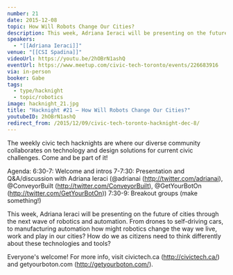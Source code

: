 ```yaml
---
number: 21
date: 2015-12-08
topic: How Will Robots Change Our Cities?
description: This week, Adriana Ieraci will be presenting on the future of cities through the next wave of robotics and automation. From drones to self-driving cars, to manufacturing automation how might robotics change the way we live, work and play in our cities? How do we as citizens need to think differently about these technologies and tools?
speakers:
  - "[[Adriana Ieraci]]"
venue: "[[CSI Spadina]]"
videoUrl: https://youtu.be/2hOBrN1ashQ
eventUrl: https://www.meetup.com/civic-tech-toronto/events/226683916
via: in-person
booker: Gabe
tags:
  - type/hacknight
  - topic/robotics
image: hacknight_21.jpg
title: "Hacknight #21 – How Will Robots Change Our Cities?"
youtubeID: 2hOBrN1ashQ
redirect_from: /2015/12/09/civic-tech-toronto-hacknight-dec-8/
---
```

The weekly civic tech hacknights are where our diverse community collaborates on technology and design solutions for current civic challenges. Come and be part of it!

Agenda:
6:30-7: Welcome and intros
7-7:30: Presentation and Q&A/discussion with Adriana Ieraci (@adrianai (http://twitter.com/adrianai), @ConveyorBuilt (http://twitter.com/ConveyorBuilt), @GetYourBotOn (http://twitter.com/GetYourBotOn))
7:30-9: Breakout groups (make something!)

This week, Adriana Ieraci will be presenting on the future of cities through the next wave of robotics and automation. From drones to self-driving cars, to manufacturing automation how might robotics change the way we live, work and play in our cities? How do we as citizens need to think differently about these technologies and tools?

Everyone's welcome! For more info, visit civictech.ca (http://civictech.ca/) and getyourboton.com (http://getyourboton.com/).